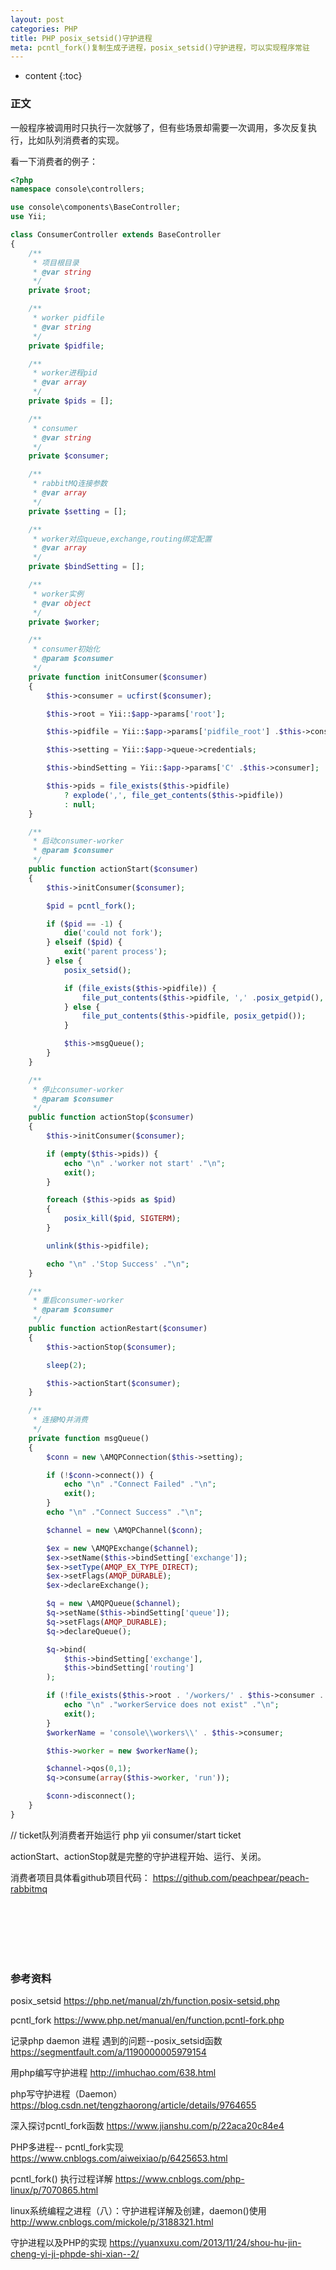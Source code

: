 ```yaml
---
layout: post
categories: PHP
title: PHP posix_setsid()守护进程
meta: pcntl_fork()复制生成子进程，posix_setsid()守护进程，可以实现程序常驻
---
```

* content
{:toc}

### 正文

一般程序被调用时只执行一次就够了，但有些场景却需要一次调用，多次反复执行，比如队列消费者的实现。

看一下消费者的例子：
```php
<?php
namespace console\controllers;

use console\components\BaseController;
use Yii;

class ConsumerController extends BaseController
{
    /**
     * 项目根目录
     * @var string
     */
    private $root;

    /**
     * worker pidfile
     * @var string
     */
    private $pidfile;

    /**
     * worker进程pid
     * @var array
     */
    private $pids = [];

    /**
     * consumer
     * @var string
     */
    private $consumer;

    /**
     * rabbitMQ连接参数
     * @var array
     */
    private $setting = [];

    /**
     * worker对应queue,exchange,routing绑定配置
     * @var array
     */
    private $bindSetting = [];

    /**
     * worker实例
     * @var object
     */
    private $worker;

    /**
     * consumer初始化
     * @param $consumer
     */
    private function initConsumer($consumer)
    {
        $this->consumer = ucfirst($consumer);

        $this->root = Yii::$app->params['root'];

        $this->pidfile = Yii::$app->params['pidfile_root'] .$this->consumer;

        $this->setting = Yii::$app->queue->credentials;

        $this->bindSetting = Yii::$app->params['C' .$this->consumer];

        $this->pids = file_exists($this->pidfile)
            ? explode(',', file_get_contents($this->pidfile))
            : null;
    }

    /**
     * 启动consumer-worker
     * @param $consumer
     */
    public function actionStart($consumer)
    {
        $this->initConsumer($consumer);

        $pid = pcntl_fork();

        if ($pid == -1) {
            die('could not fork');
        } elseif ($pid) {
            exit('parent process');
        } else {
            posix_setsid();

            if (file_exists($this->pidfile)) {
                file_put_contents($this->pidfile, ',' .posix_getpid(), FILE_APPEND);
            } else {
                file_put_contents($this->pidfile, posix_getpid());
            }

            $this->msgQueue();
        }
    }

    /**
     * 停止consumer-worker
     * @param $consumer
     */
    public function actionStop($consumer)
    {
        $this->initConsumer($consumer);

        if (empty($this->pids)) {
            echo "\n" .'worker not start' ."\n";
            exit();
        }

        foreach ($this->pids as $pid)
        {
            posix_kill($pid, SIGTERM);
        }

        unlink($this->pidfile);

        echo "\n" .'Stop Success' ."\n";
    }

    /**
     * 重启consumer-worker
     * @param $consumer
     */
    public function actionRestart($consumer)
    {
        $this->actionStop($consumer);

        sleep(2);

        $this->actionStart($consumer);
    }

    /**
     * 连接MQ并消费
     */
    private function msgQueue()
    {
        $conn = new \AMQPConnection($this->setting);

        if (!$conn->connect()) {
            echo "\n" ."Connect Failed" ."\n";
            exit();
        }
        echo "\n" ."Connect Success" ."\n";

        $channel = new \AMQPChannel($conn);

        $ex = new \AMQPExchange($channel);
        $ex->setName($this->bindSetting['exchange']);
        $ex->setType(AMQP_EX_TYPE_DIRECT);
        $ex->setFlags(AMQP_DURABLE);
        $ex->declareExchange();

        $q = new \AMQPQueue($channel);
        $q->setName($this->bindSetting['queue']);
        $q->setFlags(AMQP_DURABLE);
        $q->declareQueue();

        $q->bind(
            $this->bindSetting['exchange'],
            $this->bindSetting['routing']
        );

        if (!file_exists($this->root . '/workers/' . $this->consumer . '.php')) {
            echo "\n" ."workerService does not exist" ."\n";
            exit();
        }
        $workerName = 'console\\workers\\' . $this->consumer;

        $this->worker = new $workerName();

        $channel->qos(0,1);
        $q->consume(array($this->worker, 'run'));

        $conn->disconnect();
    }
}
```

// ticket队列消费者开始运行
php yii consumer/start ticket

actionStart、actionStop就是完整的守护进程开始、运行、关闭。

消费者项目具体看github项目代码： <https://github.com/peachpear/peach-rabbitmq>

<br/><br/><br/><br/><br/>
### 参考资料

posix_setsid <https://php.net/manual/zh/function.posix-setsid.php>

pcntl_fork <https://www.php.net/manual/en/function.pcntl-fork.php>

记录php daemon 进程 遇到的问题--posix_setsid函数 <https://segmentfault.com/a/1190000005979154>

用php编写守护进程 <http://imhuchao.com/638.html>
	
php写守护进程（Daemon） <https://blog.csdn.net/tengzhaorong/article/details/9764655>

深入探讨pcntl_fork函数 <https://www.jianshu.com/p/22aca20c84e4>

PHP多进程-- pcntl_fork实现 <https://www.cnblogs.com/aiweixiao/p/6425653.html>

pcntl_fork() 执行过程详解 <https://www.cnblogs.com/php-linux/p/7070865.html>

linux系统编程之进程（八）：守护进程详解及创建，daemon()使用 <http://www.cnblogs.com/mickole/p/3188321.html>

守护进程以及PHP的实现 <https://yuanxuxu.com/2013/11/24/shou-hu-jin-cheng-yi-ji-phpde-shi-xian--2/>



